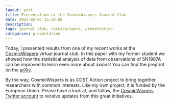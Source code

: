```yaml
---
layout: post
title: Presentation at the CosmicWispers Journal Club
date: 2023-02-07 15:30:00
description: 
tags: journal club, cosmicwispers, presentation
categories: presentation
---
```


Today, I presented results from one of my recent works at the [CosmicWispers](https://www.cost.eu/actions/CA21106/) virtual journal club.
In this paper with my former student we showed how the statistical analysis of data from observations of SN1987A can be improved to learn even more about axions!
You can find the preprint on the [arXiv](https://arxiv.org/abs/2212.09764).

By the way, CosmicWispers is as COST Action project to bring together researchers with common interests.
Like my own project, it is funded by the European Union.
Please have a look at, and follow, the [CosmicWispers Twitter account](https://twitter.com/CosmicWispers) to receive updates from this great initiatives. 